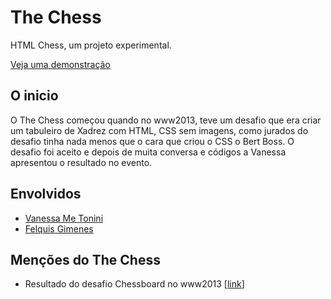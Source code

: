 The Chess
=========

HTML Chess, um projeto experimental.

[Veja uma demonstração](http://www.vanessametonini.com.br/chess/)

## O inicio
O The Chess começou quando no www2013, teve um desafio que era criar um tabuleiro de Xadrez com HTML, CSS sem imagens, como jurados do desafio tinha nada menos que o cara que criou o CSS o Bert Boss. O desafio foi aceito e depois de muita conversa e códigos a Vanessa apresentou o resultado no evento.

## Envolvidos

* [Vanessa Me Tonini](http://github.com/vanessametonini)
* [Felquis Gimenes](http://github.com/felquis)

## Menções do The Chess
* Resultado do desafio Chessboard no www2013 [[link](http://www2013.org/2013/05/14/css-challenge-see-the-results/)]